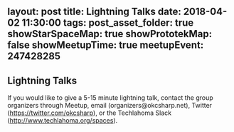 layout: post
title: Lightning Talks
date: 2018-04-02 11:30:00
tags:
post_asset_folder: true
showStarSpaceMap: true
showPrototekMap: false
showMeetupTime: true
meetupEvent: 247428285
---

## Lightning Talks

<p>If you would like to give a 5-15 minute lightning talk, contact the group organizers through Meetup, email (organizers@okcsharp.net), Twitter (<a href="https://twitter.com/okcsharp" class="linkified">https://twitter.com/okcsharp</a>), or the Techlahoma Slack (<a href="http://www.techlahoma.org/spaces" class="linkified">http://www.techlahoma.org/spaces</a>).</p> 
